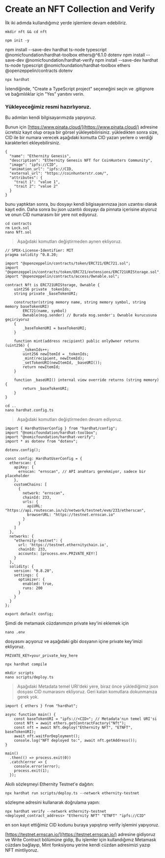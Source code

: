 # Create an NFT Collection and Verify

İlk iki adımda kullandığımız yerde işlemlere devam edebiliriz.

```
mkdir nft && cd nft
```

```
npm init -y
```

npm install --save-dev hardhat ts-node typescript @nomicfoundation/hardhat-toolbox ethers@^6.1.0 dotenv
npm install --save-dev @nomicfoundation/hardhat-verify
npm install --save-dev hardhat ts-node typescript @nomicfoundation/hardhat-toolbox ethers @openzeppelin/contracts dotenv


```
npx hardhat
```

İstendiğinde, "Create a TypeScript project" seçeneğini seçin ve .gitignore ve bağımlılıklar için "Yes" yanıtını verin.

### Yükleyeceğimiz resmi hazırlıyoruz.

Bu adımları kendi bilgisayarımızda yapıyoruz.

Bunun için [https://www.pinata.cloud/](https://www.pinata.cloud/) adresine ücretsiz kayıt olup oraya bir görsel yükleyebilirisiniz. yükledikten sonra size, CID ile bir numara verecek aşağıdaki komutta CID yazan yerlere o verdiği karakterleri ekleyebilirsiniz.

```
{
  "name": "Ethernity Genesis",
  "description": "Ethernity Genesis NFT for CoinHunters Community",
  "image": "ipfs://CID",
  "animation_url": "ipfs://CID,
  "external_url": "https://coinhunterstr.com/",
  "attributes": {
    "trait 1": "value 1",
    "trait 2": "value 2"
  }
}
```

bunu yaptıktan sonra, bu dosyayı kendi bilgisayarınızaa json uzantısı olarak kayıt edin. Daha sonra bu json uzantılı dosyayı da pinnata içerisine atıyoruz ve onun CID numarasını bir yere not ediyoruz.

```
cd contracts
rm Lock.sol
nano Nft.sol
```

> Aşağıdaki komutları değiştirmeden aynen ekliyoruz.

```
// SPDX-License-Identifier: MIT
pragma solidity ^0.8.20;

import "@openzeppelin/contracts/token/ERC721/ERC721.sol";
import "@openzeppelin/contracts/token/ERC721/extensions/ERC721URIStorage.sol";
import "@openzeppelin/contracts/access/Ownable.sol";

contract Nft is ERC721URIStorage, Ownable {
    uint256 private _tokenIds;
    string private _baseTokenURI;

    constructor(string memory name, string memory symbol, string memory baseTokenURI) 
        ERC721(name, symbol) 
        Ownable(msg.sender) // Burada msg.sender'ı Ownable kurucusuna geçiriyoruz
    {
        _baseTokenURI = baseTokenURI;
    }

    function mint(address recipient) public onlyOwner returns (uint256) {
        _tokenIds++;
        uint256 newItemId = _tokenIds;
        _mint(recipient, newItemId);
        _setTokenURI(newItemId, _baseURI());
        return newItemId;
    }

    function _baseURI() internal view override returns (string memory) {
        return _baseTokenURI;
    }
}
```

```
cd ..
nano hardhat.config.ts
```

> Aşağıdaki komutları değiştirmeden devam ediyoruz.

```
import { HardhatUserConfig } from "hardhat/config";
import "@nomicfoundation/hardhat-toolbox";
import "@nomicfoundation/hardhat-verify";
import * as dotenv from "dotenv";

dotenv.config();

const config: HardhatUserConfig = {
  etherscan: {
    apiKey: {
      ernscan: "ernscan", // API anahtarı gerekmiyor, sadece bir placeholder
    },
    customChains: [
      {
        network: "ernscan",
        chainId: 233,
        urls: {
          apiURL: "https://api.routescan.io/v2/network/testnet/evm/233/etherscan",
          browserURL: "https://testnet.ernscan.io"
        }
      }
    ]
  },
  networks: {
    "ethernity-testnet": {
      url: 'https://testnet.ethernitychain.io',
      chainId: 233,
      accounts: [process.env.PRIVATE_KEY!]
    }
  },
  solidity: {
    version: "0.8.20",
    settings: {
      optimizer: {
        enabled: true,
        runs: 200
      }
    }
  }
};

export default config;
```

Şimdi de metamask cüzdanımızın private key'ini eklemek için

```
nano .env
```

dosyasını açıyoruz ve aşağıdaki gibi dosyanın içine private key'imizi ekliyoruz.

```
PRIVATE_KEY=your_private_key_here
```

```
npx hardhat compile
```

```
mkdir scripts
nano scripts/deploy.ts
```
> Aşağıdaki Metadata temel URI'deki yere, biraz önce yüklediğimiz json dosyası CID numarasını ekliyoruz. Geri kalan komutlara dokunmanıza gerek yok. 
```
import { ethers } from "hardhat";

async function main() {
    const baseTokenURI = "ipfs://<CID>"; // Metadata'nın temel URI'si
    const Nft = await ethers.getContractFactory("Nft");
    const nft = await Nft.deploy("Ethernity NFT", "ETNFT", baseTokenURI);
    await nft.waitForDeployment();
    console.log("NFT deployed to:", await nft.getAddress());
}

main()
  .then(() => process.exit(0))
  .catch(error => {
    console.error(error);
    process.exit(1);
  });
```

Akıllı sözleşmeyi Ethernity Testnet'e dağıtın:

```
npx hardhat run scripts/deploy.ts --network ethernity-testnet
```

sözleşme adresini kullanarak doğrulama yapın:

```
npx hardhat verify --network ethernity-testnet <deployed_contract_address> "Ethernity NFT" "ETNFT" "ipfs://CID"
```

en son kayıt ettiğimiz CID kodunu buraya yapıştırıp verify işlemini yapıyoruz.

[https://testnet.ernscan.io/](https://testnet.ernscan.io/) adresine gidiyoruz ve  Write Contract bölümüne gidip, Bu işlemler için kullandığımız Metamask cüzdanı bağlayıp, Mint fonksiyonu yerine kendi cüzdan adresimizi yazıp NFT mintliyoruz.&#x20;
